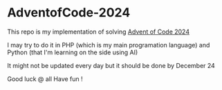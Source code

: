 # AdventofCode-2024

This repo is my implementation of solving [Advent of Code 2024](https://adventofcode.com/)

I may try to do it in PHP (which is my main programation language) and Python (that I'm learning on the side using AI)

It might not be updated every day but it should be done by December 24

Good luck @ all
Have fun !
